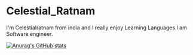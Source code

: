 # Celestial_Ratnam

I'm Celestialratnam from india and I really enjoy Learning Languages.I am Software engineer.

[![Anurag's GitHub stats](https://github-readme-stats.vercel.app/api?username=Celestialratnam)](https://github.com/anuraghazra/github-readme-stats)
